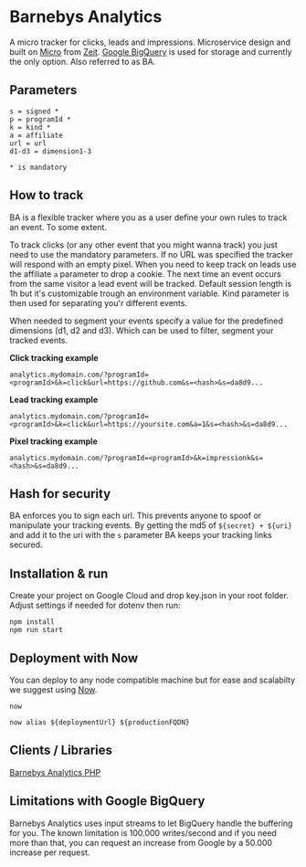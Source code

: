 # Barnebys Analytics

A micro tracker for clicks, leads and impressions. 
Microservice design and built on [Micro](https://github.com/zeit/micro) from [Zeit](https://github.com/zeit). [Google BigQuery](https://cloud.google.com/bigquery/)
is used for storage and currently the only option. Also referred to as BA.

## Parameters
  
    s = signed *
    p = programId *
    k = kind *
    a = affiliate
    url = url
    d1-d3 = dimension1-3
    
    * is mandatory
    
## How to track

BA is a flexible tracker where you as a user define your own rules to track an event. To some extent.

To track clicks (or any other event that you might wanna track) you just need to use the
mandatory parameters. If no URL was specified the tracker will respond with an empty pixel. When you 
need to keep track on leads use the affiliate `a` parameter to drop a cookie. The next time an event occurs 
from the same visitor a lead event will be tracked. Default session length is 1h but it's customizable trough
an environment variable. Kind parameter is then used for separating you'r different events.   

When needed to segment your events specify a value for the predefined dimensions (d1, d2 and d3). Which can be used
to filter, segment your tracked events. 

**Click tracking example**

`analytics.mydomain.com/?programId=<programId>&k=click&url=https://github.com&s=<hash>&s=da8d9...`

**Lead tracking example**

`analytics.mydomain.com/?programId=<programId>&k=click&url=https://yoursite.com&a=1&s=<hash>&s=da8d9...`

**Pixel tracking example** 

`analytics.mydomain.com/?programId=<programId>&k=impressionk&s=<hash>&s=da8d9...`


## Hash for security 

BA enforces you to sign each url. This prevents anyone to spoof or manipulate your tracking events. 
By getting the md5 of `${secret} + ${uri}` and add it to the uri with the `s` parameter BA keeps your tracking links secured.

## Installation & run

Create your project on Google Cloud and drop key.json in your root folder. 
Adjust settings if needed for dotenv then run:

`npm install`      
`npm run start`

## Deployment with Now

You can deploy to any node compatible machine but for ease and scalabilty we suggest using [Now](https://zeit.co/now).

`now`

`now alias ${deploymentUrl} ${productionFQDN}`

## Clients / Libraries

[Barnebys Analytics PHP](https://github.com/barnebys/barnebys-analytics-php)

## Limitations with Google BigQuery

Barnebys Analytics uses input streams to let BigQuery handle the buffering for you.
The known limitation is 100.000 writes/second and if you need more than that, you can request an
increase from Google by a 50.000 increase per request. 

